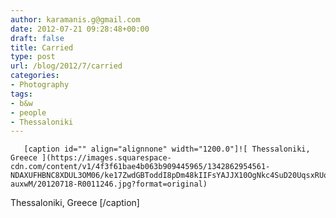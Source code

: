 ```yaml
---
author: karamanis.g@gmail.com
date: 2012-07-21 09:28:48+00:00
draft: false
title: Carried
type: post
url: /blog/2012/7/carried
categories:
- Photography
tags:
- b&w
- people
- Thessaloniki
---
```



  
       [caption id="" align="alignnone" width="1200.0"]![ Thessaloniki, Greece ](https://images.squarespace-cdn.com/content/v1/4f3f61bae4b063b909445965/1342862954561-NDAXUFHBNC8XDUL3OM06/ke17ZwdGBToddI8pDm48kIIFsYAJJX10OgNkc4SuD20UqsxRUqqbr1mOJYKfIPR7LoDQ9mXPOjoJoqy81S2I8N_N4V1vUb5AoIIIbLZhVYxCRW4BPu10St3TBAUQYVKce0j9vvU4chI_bB_CjBNrJapSKkBorzMUDpE1NYw5XxnDgGKGBETQKcT3bo-auxwM/20120718-R0011246.jpg?format=original)
 Thessaloniki, Greece [/caption]

